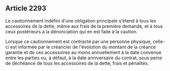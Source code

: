 Article 2293
----
Le cautionnement indéfini d'une obligation principale s'étend à tous les
accessoires de la dette, même aux frais de la première demande, et à tous ceux
postérieurs à la dénonciation qui en est faite à la caution.

Lorsque ce cautionnement est contracté par une personne physique, celle-ci est
informée par le créancier de l'évolution du montant de la créance garantie et de
ces accessoires au moins annuellement à la date convenue entre les parties ou, à
défaut, à la date anniversaire du contrat, sous peine de déchéance de tous les
accessoires de la dette, frais et pénalités.
